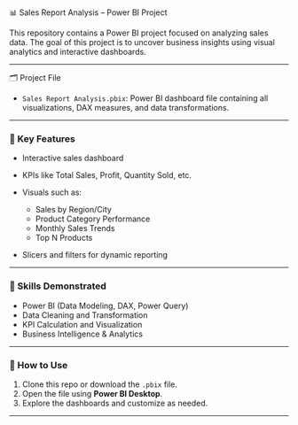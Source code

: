 📊 Sales Report Analysis – Power BI Project

This repository contains a Power BI project focused on analyzing sales data. The goal of this project is to uncover business insights using visual analytics and interactive dashboards.

---
🗂 Project File

* `Sales Report Analysis.pbix`: Power BI dashboard file containing all visualizations, DAX measures, and data transformations.

---

### 📌 Key Features

* Interactive sales dashboard
* KPIs like Total Sales, Profit, Quantity Sold, etc.
* Visuals such as:

  * Sales by Region/City
  * Product Category Performance
  * Monthly Sales Trends
  * Top N Products
* Slicers and filters for dynamic reporting

---

### 🧠 Skills Demonstrated

* Power BI (Data Modeling, DAX, Power Query)
* Data Cleaning and Transformation
* KPI Calculation and Visualization
* Business Intelligence & Analytics

---

### 📁 How to Use

1. Clone this repo or download the `.pbix` file.
2. Open the file using **Power BI Desktop**.
3. Explore the dashboards and customize as needed.

---

